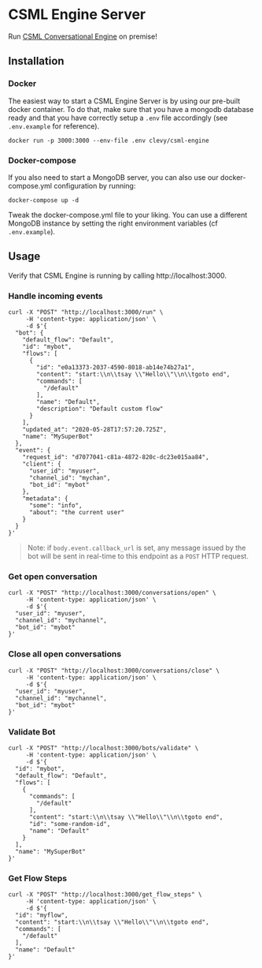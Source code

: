 # CSML Engine Server

Run [CSML Conversational Engine](https://csml.dev) on premise!

## Installation

### Docker

The easiest way to start a CSML Engine Server is by using our pre-built docker container. To do that, make sure that you have a mongodb database ready and that you have correctly setup a `.env` file accordingly (see `.env.example` for reference).

```
docker run -p 3000:3000 --env-file .env clevy/csml-engine
```

### Docker-compose

If you also need to start a MongoDB server, you can also use our docker-compose.yml configuration by running:

```
docker-compose up -d
```

Tweak the docker-compose.yml file to your liking. You can use a different MongoDB instance by setting the right environment variables (cf `.env.example`).

## Usage

Verify that CSML Engine is running by calling http://localhost:3000.

### Handle incoming events
```shell
curl -X "POST" "http://localhost:3000/run" \
     -H 'content-type: application/json' \
     -d $'{
  "bot": {
    "default_flow": "Default",
    "id": "mybot",
    "flows": [
      {
        "id": "e0a13373-2037-4590-8018-ab14e74b27a1",
        "content": "start:\\n\\tsay \\"Hello\\"\\n\\tgoto end",
        "commands": [
          "/default"
        ],
        "name": "Default",
        "description": "Default custom flow"
      }
    ],
    "updated_at": "2020-05-28T17:57:20.725Z",
    "name": "MySuperBot"
  },
  "event": {
    "request_id": "d7077041-c81a-4872-820c-dc23e015aa84",
    "client": {
      "user_id": "myuser",
      "channel_id": "mychan",
      "bot_id": "mybot"
    },
    "metadata": {
      "some": "info",
      "about": "the current user"
    }
  }
}'
```
> Note: if `body.event.callback_url` is set, any message issued by the bot will be sent in real-time to this endpoint as a `POST` HTTP request.

### Get open conversation
```shell
curl -X "POST" "http://localhost:3000/conversations/open" \
     -H 'content-type: application/json' \
     -d $'{
  "user_id": "myuser",
  "channel_id": "mychannel",
  "bot_id": "mybot"
}'
```

### Close all open conversations
```shell
curl -X "POST" "http://localhost:3000/conversations/close" \
     -H 'content-type: application/json' \
     -d $'{
  "user_id": "myuser",
  "channel_id": "mychannel",
  "bot_id": "mybot"
}'
```

### Validate Bot
```shell
curl -X "POST" "http://localhost:3000/bots/validate" \
     -H 'content-type: application/json' \
     -d $'{
  "id": "mybot",
  "default_flow": "Default",
  "flows": [
    {
      "commands": [
        "/default"
      ],
      "content": "start:\\n\\tsay \\"Hello\\"\\n\\tgoto end",
      "id": "some-random-id",
      "name": "Default"
    }
  ],
  "name": "MySuperBot"
}'
```

### Get Flow Steps
```shell
curl -X "POST" "http://localhost:3000/get_flow_steps" \
     -H 'content-type: application/json' \
     -d $'{
  "id": "myflow",
  "content": "start:\\n\\tsay \\"Hello\\"\\n\\tgoto end",
  "commands": [
    "/default"
  ],
  "name": "Default"
}'
```
